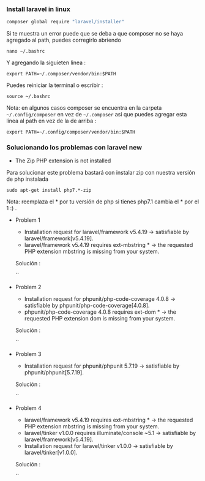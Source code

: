 ### Install laravel in linux


```sh
composer global require "laravel/installer"
```

Si te muestra un error puede que se deba a que composer no se haya agregado al path, puedes corregirlo abriendo 

`nano ~/.bashrc`

Y agregando la siguieten linea :

`export PATH=~/.composer/vendor/bin:$PATH`

Puedes reiniciar la terminal o escribir :

`source ~/.bashrc `

Nota: en algunos casos composer se encuentra en la carpeta `~/.config/composer` en vez de `~/.composer` asi que puedes agregar esta linea al path en vez de la de arriba :

`export PATH=~/.config/composer/vendor/bin:$PATH`


### Solucionando los problemas con laravel new

* The Zip PHP extension is not installed

Para solucionar este problema bastará con instalar zip con nuestra versión de php instalada

`sudo apt-get install php7.*-zip` 

Nota: reemplaza el * por tu versión de php si tienes php7.1 cambia el * por el 1 :) .

*  Problem 1

    - Installation request for laravel/framework v5.4.19 -> satisfiable by laravel/framework[v5.4.19].
    - laravel/framework v5.4.19 requires ext-mbstring * -> the requested PHP extension mbstring is missing from your system.
    
    Solución :
    
    ``
    
*  Problem 2
    - Installation request for phpunit/php-code-coverage 4.0.8 -> satisfiable by phpunit/php-code-coverage[4.0.8].
    - phpunit/php-code-coverage 4.0.8 requires ext-dom * -> the requested PHP extension dom is missing from your system.
    
    Solución :
    
    ``
    
*  Problem 3
    - Installation request for phpunit/phpunit 5.7.19 -> satisfiable by phpunit/phpunit[5.7.19]. 
    
    Solución :
    
    ``

* Problem 4
    - laravel/framework v5.4.19 requires ext-mbstring * -> the requested PHP extension mbstring is missing from your system.
    - laravel/tinker v1.0.0 requires illuminate/console ~5.1 -> satisfiable by laravel/framework[v5.4.19].
    - Installation request for laravel/tinker v1.0.0 -> satisfiable by laravel/tinker[v1.0.0].
    
    Solución :
    
    ``



